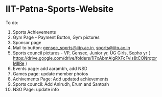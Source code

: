 # IIT-Patna-Sports-Website

To do:

1. Sports Achievements
2. Gym Page - Payment Button, Gym pictures
3. Sponsor page
4. Mail to button: gensec_sports@iitp.ac.in, sports@iitp.ac.in
5. Sports council pictures - VP, Gensec, Junior yr, UG Girls, Sopho yr
   ( https://drive.google.com/drive/folders/1i7xAbmAlgRXFcFvls8tCONrqtxrMIIRe )
6. Events page: add aarambh, add NSD 
7. Games page: update member photos 
8. Achivements Page: Add updated achievements 
9. Sports council: Add Anirudh, Erum and Santosh
10. NSO Page: update info
